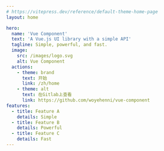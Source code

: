 ```yaml
---
# https://vitepress.dev/reference/default-theme-home-page
layout: home

hero:
  name: 'Vue Component'
  text: 'A Vue.js UI library with a simple API'
  tagline: Simple, powerful, and fast.
  image:
    src: /images/logo.svg
    alt: Vue Component
  actions:
    - theme: brand
      text: 开始
      link: /zh/home
    - theme: alt
      text: 在Gitlab上查看
      link: https://github.com/woyehenni/vue-component
features:
  - title: Feature A
    details: Simple
  - title: Feature B
    details: Powerful
  - title: Feature C
    details: Fast
---
```

